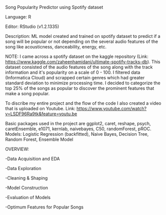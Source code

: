 Song Popularity Predictor using Spotify dataset

Language: R

Editor: RStudio (v1.2.1335)

Description: ML model created and trained on spotify dataset to predict if a song will be popular or
not depending on the several audio features of the song like acousticness, danceability, energy, etc.

NOTE:
I came across a spotify dataset on the kaggle repository (Link: https://www.kaggle.com/zaheenhamidani/ultimate-spotify-tracks-db).
This dataset consisted of the audio features of the song along with the track information and it's popularity on a scale of 0 - 100. 
I filtered data (Informatica Cloud) and scrapped certain genres which had greater standard deviation to minimize processing time. 
I decided to categorize the top 25% of the songs as popular to discover the prominent features that make a song popular.

To discribe my entire project and the flow of the code I also created a video that is uploaded on Youtube.
Link: https://www.youtube.com/watch?v=LSDF96Ra9tk&feature=youtu.be

Basic packages used in the project are ggplot2, caret, reshape, psych, caretEnsemble, e1071, kernlab, naivebayes,
C50, randomForest, pROC.
Models: Logistic Regression (backfitted), Naive Bayes, Decision Tree, Random Forest, Ensemble Model

OVERVIEW:

-Data Acquisition and EDA

-Data Exploration

-Cleaning & Shaping

-Model Construction

-Evaluation of Models

-Optimum Features for Popular Songs
